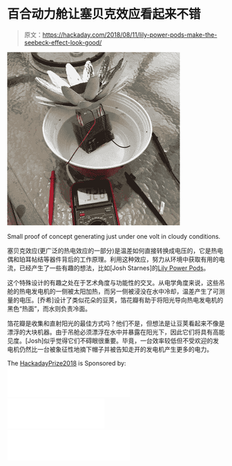 # 百合动力舱让塞贝克效应看起来不错

> 原文：<https://hackaday.com/2018/08/11/lily-power-pods-make-the-seebeck-effect-look-good/>

[![](img/1cabf333b33a9eb3a17b03913d4f3be1.png)](https://hackaday.com/wp-content/uploads/2018/08/lily-pods-square.jpg)

Small proof of concept generating just under one volt in cloudy conditions.

塞贝克效应(更广泛的热电效应的一部分)是温差如何直接转换成电压的，它是热电偶和珀耳帖结等器件背后的工作原理。利用这种效应，努力从环境中获取有用的电流，已经产生了一些有趣的想法，比如[Josh Starnes]的[Lily Power Pods](https://hackaday.io/project/159239)。

这个特殊设计的有趣之处在于艺术角度与功能性的交叉。从电学角度来说，这些吊舱的热电发电机的一侧被太阳加热，而另一侧被浸没在水中冷却，温差产生了可测量的电压。[乔希]设计了类似花朵的豆荚，箔花瓣有助于将阳光导向热电发电机的黑色“热面”，而水则负责冷面。

箔花瓣是收集和直射阳光的最佳方式吗？他们不是，但想法是让豆荚看起来不像是漂浮的大块机器。由于吊舱必须漂浮在水中并暴露在阳光下，因此它们将具有高能见度。[Josh]似乎觉得它们不碍眼很重要。毕竟，一台效率较低但不受欢迎的发电机仍然比一台被象征性地摘下帽子并被告知走开的发电机产生更多的电力。

The [HackadayPrize2018](https://hackaday.io/prize) is Sponsored by: [![Microchip](img/20eb9d92b47da4c15177567c02a65727.png)](https://hackaday.io/microchip)  [![Digi-Key](img/451cc9c9dd3307f9cc00715f8e9632e5.png)](https://hackaday.io/digikey)  [![Supplyframe](img/2d012d9fc9c7873688699aeadb4742d2.png)](https://supplyframe.com/)